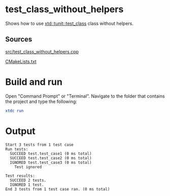 # test_class_without_helpers

Shows how to use [xtd::tunit::test_class](https://codedocs.xyz/gammasoft71/xtd/classxtd_1_1tunit_1_1test__class.html) class without helpers.

## Sources

[src/test_class_without_helpers.cpp](src/test_class_without_helpers.cpp)

[CMakeLists.txt](CMakeLists.txt)

# Build and run

Open "Command Prompt" or "Terminal". Navigate to the folder that contains the project and type the following:

```cmake
xtdc run
```

# Output

```
Start 3 tests from 1 test case
Run tests:
  SUCCEED test.test_case1 (0 ms total)
  SUCCEED test.test_case2 (0 ms total)
  IGNORED test.test_case3 (0 ms total)
    Test ignored

Test results:
  SUCCEED 2 tests.
  IGNORED 1 test.
End 3 tests from 1 test case ran. (0 ms total)
```
